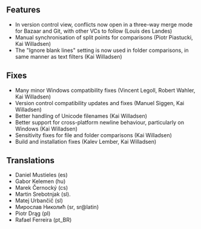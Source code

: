 <!--
2013-4-16 meld 1.7.2
====================
-->

Features
--------

* In version control view, conflicts now open in a three-way merge mode
  for Bazaar and Git, with other VCs to follow (Louis des Landes)
* Manual synchronisation of split points for comparisons (Piotr Piastucki,
  Kai Willadsen)
* The "Ignore blank lines" setting is now used in folder comparisons, in
  same manner as text filters (Kai Willadsen)

Fixes
-----

* Many minor Windows compatibility fixes (Vincent Legoll, Robert Wahler,
  Kai Willadsen)
* Version control compatibility updates and fixes (Manuel Siggen, Kai
  Willadsen)
* Better handling of Unicode filenames (Kai Willadsen)
* Better support for cross-platform newline behaviour, particularly on
  Windows (Kai Willadsen)
* Sensitivity fixes for file and folder comparisons (Kai Willadsen)
* Build and installation fixes (Kalev Lember, Kai Willadsen)

Translations
------------

* Daniel Mustieles (es)
* Gabor Kelemen (hu)
* Marek Černocký (cs)
* Martin Srebotnjak (sl).
* Matej Urbančič (sl)
* Мирослав Николић (sr, sr@latin)
* Piotr Drąg (pl)
* Rafael Ferreira (pt_BR)

